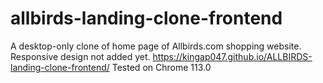 # allbirds-landing-clone-frontend
A desktop-only clone of home page of Allbirds.com shopping website. Responsive design not added yet.
https://kingap047.github.io/ALLBIRDS-landing-clone-frontend/
Tested on Chrome 113.0
